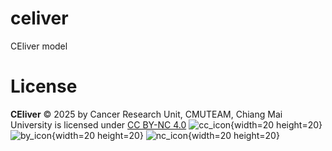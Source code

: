 # celiver
CEliver model 





# License
**CEliver** © 2025 by Cancer Research Unit, CMUTEAM, Chiang Mai University is licensed under <a href="https://creativecommons.org/licenses/by-nc/4.0/">CC BY-NC 4.0</a> ![cc_icon](https://mirrors.creativecommons.org/presskit/icons/cc.svg){width=20 height=20} ![by_icon](https://mirrors.creativecommons.org/presskit/icons/by.svg){width=20 height=20} ![nc_icon](https://mirrors.creativecommons.org/presskit/icons/nc.svg){width=20 height=20} 
